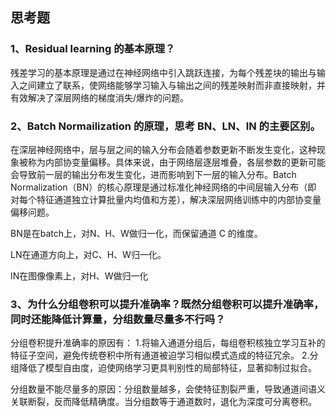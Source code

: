 ## 思考题

### 1、Residual learning 的基本原理？

残差学习的基本原理是通过在神经网络中引入跳跃连接，为每个残差块的输出与输入之间建立了联系，使网络能够学习输入与输出之间的残差映射而非直接映射，并有效解决了深层网络的梯度消失/爆炸的问题。

### 2、Batch Normailization 的原理，思考 BN、LN、IN 的主要区别。

在深层神经网络中，层与层之间的输入分布会随着参数更新不断发生变化，这种现象被称为内部协变量偏移。具体来说，由于网络层逐层堆叠，各层参数的更新可能会导致前一层的输出分布发生变化，进而影响到下一层的输入分布。Batch Normalization（BN）的核心原理是通过标准化神经网络的中间层输入分布（即 ‌对每个特征通道独立计算批量内均值和方差‌），解决深层网络训练中的内部协变量偏移问题。

BN是在batch上，对N、H、W做归一化，而保留通道 C 的维度。

LN在通道方向上，对C、H、W归一化。

IN在图像像素上，对H、W做归一化

### 3、为什么分组卷积可以提升准确率？既然分组卷积可以提升准确率，同时还能降低计算量，分组数量尽量多不⾏吗？

分组卷积提升准确率的原因有：
1.将输入通道分组后，每组卷积核独立学习‌互补的特征子空间‌，避免传统卷积中所有通道被迫学习相似模式造成的特征冗余。
2.分组降低了模型自由度，迫使网络学习更具判别性的局部特征，显著抑制过拟合。

分组数量不能尽量多的原因：分组数量越多，会使特征割裂严重，导致通道间语义关联断裂，反而降低精确度。当分组数等于通道数时，退化为深度可分离卷积。

